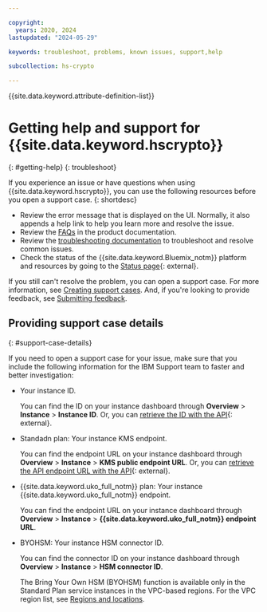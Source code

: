 ```yaml
---

copyright:
  years: 2020, 2024
lastupdated: "2024-05-29"

keywords: troubleshoot, problems, known issues, support,help

subcollection: hs-crypto

---
```


{{site.data.keyword.attribute-definition-list}}




# Getting help and support for {{site.data.keyword.hscrypto}}
{: #getting-help}
{: troubleshoot}

If you experience an issue or have questions when using {{site.data.keyword.hscrypto}}, you can use the following resources before you open a support case.
{: shortdesc}

* Review the error message that is displayed on the UI. Normally, it also appends a help link to help you learn more and resolve the issue.
* Review the [FAQs](/docs/hs-crypto?topic=hs-crypto-faq-basics) in the product documentation.
* Review the [troubleshooting documentation](/docs/hs-crypto?topic=hs-crypto-sitemap#sitemap_troubleshooting_key_management_service) to troubleshoot and resolve common issues.
* Check the status of the {{site.data.keyword.Bluemix_notm}} platform and resources by going to the [Status page](https://cloud.ibm.com/status){: external}.

If you still can't resolve the problem, you can open a support case. For more information, see [Creating support cases](/docs/get-support?topic=get-support-open-case). And, if you're looking to provide feedback, see [Submitting feedback](/docs/overview?topic=overview-feedback).

## Providing support case details
{: #support-case-details}

If you need to open a support case for your issue, make sure that you include the following information for the IBM Support team to faster and better investigation:

- Your instance ID. 

    You can find the ID on your instance dashboard through **Overview** &gt; **Instance** &gt; **Instance ID**. Or, you can [retrieve the ID with the API](/docs/hs-crypto?topic=hs-crypto-retrieve-instance-ID&interface=api){: external}.

- Standadn plan: Your instance KMS endpoint. 

    You can find the endpoint URL on your instance dashboard through **Overview** &gt; **Instance** &gt; **KMS public endpoint URL**. Or, you can [retrieve the API endpoint URL with the API](/apidocs/hs-crypto#getinstance){: external}.

- {{site.data.keyword.uko_full_notm}} plan: Your instance {{site.data.keyword.uko_full_notm}} endpoint.

    You can find the endpoint URL on your instance dashboard through **Overview** &gt; **Instance** &gt; **{{site.data.keyword.uko_full_notm}} endpoint URL**. 
  
- BYOHSM: Your instance HSM connector ID. 

    You can find the connector ID on your instance dashboard through **Overview** &gt; **Instance** &gt; **HSM connector ID**.
    
    The Bring Your Own HSM (BYOHSM) function is available only in the Standard Plan service instances in the VPC-based regions. For the VPC region list, see [Regions and locations](/docs/hs-crypto?topic=hs-crypto-regions#available-regions).
